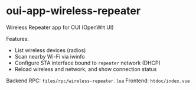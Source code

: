 # oui-app-wireless-repeater

Wireless Repeater app for OUI (OpenWrt UI)

Features:
- List wireless devices (radios)
- Scan nearby Wi-Fi via iwinfo
- Configure STA interface bound to `repeater` network (DHCP)
- Reload wireless and network, and show connection status

Backend RPC: `files/rpc/wireless-repeater.lua`
Frontend: `htdoc/index.vue`
